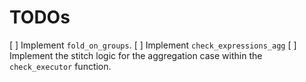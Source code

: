 # TODOs

[ ] Implement `fold_on_groups`.
[ ] Implement `check_expressions_agg`
[ ] Implement the stitch logic for the aggregation case within the `check_executor` function.